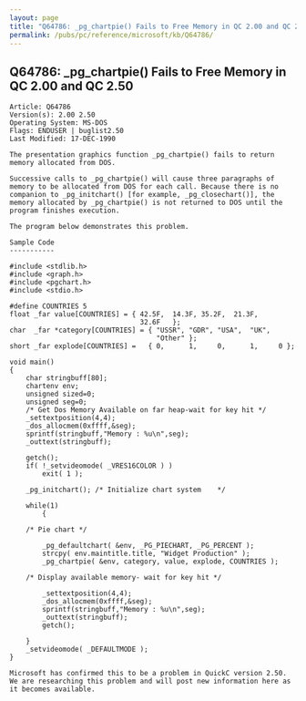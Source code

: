 ```yaml
---
layout: page
title: "Q64786: _pg_chartpie() Fails to Free Memory in QC 2.00 and QC 2.50"
permalink: /pubs/pc/reference/microsoft/kb/Q64786/
---
```


## Q64786: _pg_chartpie() Fails to Free Memory in QC 2.00 and QC 2.50

	Article: Q64786
	Version(s): 2.00 2.50
	Operating System: MS-DOS
	Flags: ENDUSER | buglist2.50
	Last Modified: 17-DEC-1990
	
	The presentation graphics function _pg_chartpie() fails to return
	memory allocated from DOS.
	
	Successive calls to _pg_chartpie() will cause three paragraphs of
	memory to be allocated from DOS for each call. Because there is no
	companion to _pg_initchart() [for example, _pg_closechart()], the
	memory allocated by _pg_chartpie() is not returned to DOS until the
	program finishes execution.
	
	The program below demonstrates this problem.
	
	Sample Code
	-----------
	
	#include <stdlib.h>
	#include <graph.h>
	#include <pgchart.h>
	#include <stdio.h>
	
	#define COUNTRIES 5
	float _far value[COUNTRIES] = { 42.5F,  14.3F, 35.2F,  21.3F,
	                                32.6F   };
	char  _far *category[COUNTRIES] = { "USSR", "GDR", "USA",  "UK",
	                                    "Other" };
	short _far explode[COUNTRIES] =   { 0,      1,     0,      1,     0 };
	
	void main()
	{
	    char stringbuff[80];
	    chartenv env;
	    unsigned sized=0;
	    unsigned seg=0;
	    /* Get Dos Memory Available on far heap-wait for key hit */
	    _settextposition(4,4);
	    _dos_allocmem(0xffff,&seg);
	    sprintf(stringbuff,"Memory : %u\n",seg);
	    _outtext(stringbuff);
	
	    getch();
	    if( !_setvideomode( _VRES16COLOR ) )
	        exit( 1 );
	
	    _pg_initchart(); /* Initialize chart system    */
	
	    while(1)
	        {
	
	    /* Pie chart */
	
	        _pg_defaultchart( &env, _PG_PIECHART, _PG_PERCENT );
	        strcpy( env.maintitle.title, "Widget Production" );
	        _pg_chartpie( &env, category, value, explode, COUNTRIES );
	
	    /* Display available memory- wait for key hit */
	
	        _settextposition(4,4);
	        _dos_allocmem(0xffff,&seg);
	        sprintf(stringbuff,"Memory : %u\n",seg);
	        _outtext(stringbuff);
	        getch();
	
	    }
	    _setvideomode( _DEFAULTMODE );
	}
	
	Microsoft has confirmed this to be a problem in QuickC version 2.50.
	We are researching this problem and will post new information here as
	it becomes available.
